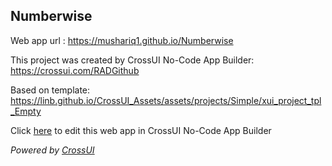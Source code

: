 ## Numberwise
Web app url : https://mushariq1.github.io/Numberwise

This project was created by CrossUI No-Code App Builder: https://crossui.com/RADGithub

Based on template: https://linb.github.io/CrossUI_Assets/assets/projects/Simple/xui_project_tpl_Empty

Click [here](https://crossui.com/RADGithub/#!from=github&owner=mushariq1&repo=Numberwise) to edit this web app in CrossUI No-Code App Builder

<i>Powered by [CrossUI](https://crossui.com)</i>
